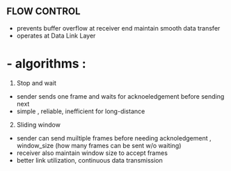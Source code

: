 ## FLOW CONTROL 

- prevents buffer overflow at receiver end maintain smooth data transfer
- operates at Data Link Layer 

# - algorithms : 

1. Stop and wait 

- sender sends one frame and waits for acknoeledgement before sending next 
- simple , reliable, inefficient for long-distance

2. Sliding window 

- sender can send muiltiple frames before needing acknoledgement , window_size (how many frames can be sent w/o waiting)
- receiver also maintain window size to accept frames 
- better link utilization, continuous data transmission 
